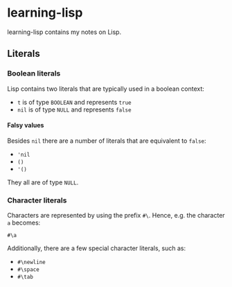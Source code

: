 # learning-lisp

learning-lisp contains my notes on Lisp.

## Literals

### Boolean literals

Lisp contains two literals that are typically used in a boolean context:

- `t` is of type `BOOLEAN` and represents `true`
- `nil` is of type `NULL` and represents `false`

#### Falsy values

Besides `nil` there are a number of literals that are equivalent to `false`:

- `'nil`
- `()`
- `'()`

They all are of type `NULL`.

### Character literals

Characters are represented by using the prefix `#\`. Hence, e.g. the character `a` becomes:

`#\a`

Additionally, there are a few special character literals, such as:

- `#\newline`
- `#\space`
- `#\tab`
